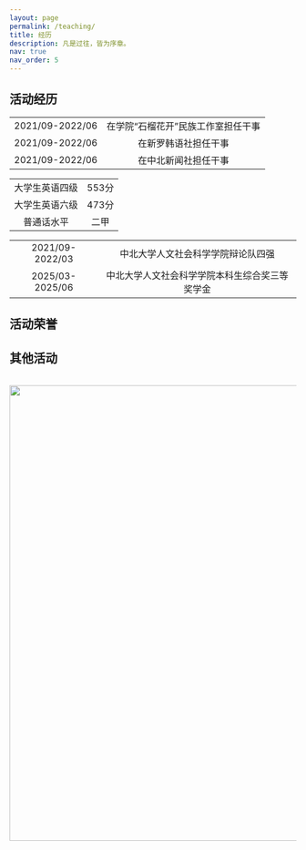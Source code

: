 ```yaml
---
layout: page
permalink: /teaching/
title: 经历
description: 凡是过往，皆为序章。
nav: true
nav_order: 5
---
```


## 活动经历
<table  border="0">
  <tr>
    <td  align="center">2021/09-2022/06</td>
    <td  align="center">在学院“石榴花开”民族工作室担任干事</td>
  </tr>
  <tr>
    <td  align="center">2021/09-2022/06</td>
    <td  align="center">在新罗韩语社担任干事</td>
  </tr>
  <tr>
    <td  align="center">2021/09-2022/06</td>
    <td  align="center">在中北新闻社担任干事</td>
  </tr>
</table>
<table border="0">
  <tr>
    <td align="center">大学生英语四级</td>
    <td align="center">553分</td>
  </tr>
  <tr>
    <td align="center">大学生英语六级</td>
    <td align="center">473分</td>
  </tr>
  <tr>
    <td align="center">普通话水平</td>
    <td align="center">二甲</td>
  </tr>
</table>
<table border="0">
  <tr>
    <td align="center">2021/09-2022/03</td>
    <td align="center">中北大学人文社会科学学院辩论队四强</td>
  </tr>
  <tr>
    <td align="center">2025/03-2025/06</td>
    <td align="center">中北大学人文社会科学学院本科生综合奖三等奖学金</td>
  </tr>
</table>

## 活动荣誉


## 其他活动



<br>
<a href="https://github.com/SocratesClub/SocratesClub.github.io/edit/master/_pages/teaching.md">
  <img src="https://user-images.githubusercontent.com/543384/192227995-fdb3a693-2f68-4dc4-b9bd-06053066322f.png" width = "800" align="middle" />
</a>
<br>



